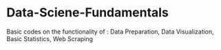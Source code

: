 # Data-Sciene-Fundamentals
Basic codes on the functionality of : Data Preparation, Data Visualization, Basic Statistics, Web Scraping 
